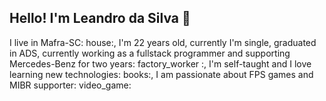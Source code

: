 ## Hello! I'm Leandro da Silva :muscle:
I live in Mafra-SC: house:, I'm 22 years old, currently I'm single, graduated in ADS, currently working as a fullstack programmer and supporting Mercedes-Benz for two years: factory_worker :, I'm self-taught and I love learning new technologies: books:, I am passionate about FPS games and MIBR supporter: video_game:
